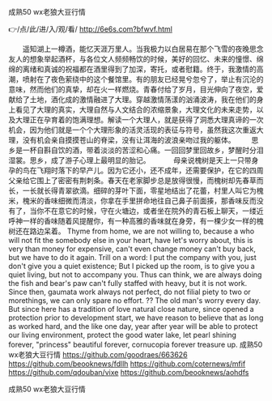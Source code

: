 
成熟50 wx老狼大豆行情




👉/点/此/进/入/观/看/ http://6e6s.com?bfwvf.html




　　遥知湖上一樽酒，能忆天涯万里人。当我极力以白居易在那个飞雪的夜晚思念友人的想象举起酒杯，与各位文人频频畅饮的时候，美好的回忆、未来的憧憬、绵绵的离绪和真诚的祝福都在酒里得到了加深，寄托，或者慰籍。终于，我激情的高潮，喷射在了夜色萦绕中的这个餐馆里。有的朋友已经晃兮忽兮了，举止有沉沦的意味，然而他们的真挚，却在火一样燃烧。青春付给了岁月，目光伸向了夜空，爱献给了土地，酒化成的激情融进了大理。穿越激情荡漾的汹涌波涛，我在他们的身上看见了大理的真实，大理自然与人文结合的浓缩景象，大理文化的未来走势，以及大理正在孕育着的饱满理想。解读一个大理人，就是获得了洞悉大理真谛的一次机会，因为他们就是一个个大理形象的活灵活现的表征与符号，虽然我这次重返大理，没有机会亲自摸摸苍山的脊梁，没有让洱海的波浪亲吻过我的躯体。
　　思乡是一杯自斟自饮的酒，带着淡淡的苦涩和心痛。一回回梦里回故乡，梦醒时分泪湿裳。思乡，成了游子心理上最明显的胎记。
　　　母亲说槐树是天上一只带身孕的鸟在飞翔时落下的早产儿。因为它还小，还不成年，还需要保护，在它的四周父亲给它围上了密密有荆刺条。春天在老家脚步总是放得很慢，而槐树却先春草而长，一长就长得青翠欲滴。细碎的芽叶下面，零星地结出了花蕾，村里人叫它为槐米，槐米的香味细微而清淡，你拿在手里拼命地往自己鼻子前面揍，那香味反而没有了，当你不在意它的时候，守在火塘边，或者坐在院外的青石板上聊天，一缕近呼神一样的香味随着风提醒你，有一种高雅的香味就在身旁，有一棵少女一样的槐树还在路边呆着。
Thyme from home, we are not willing to, because a who will not fit the somebody else in your heart, have let's worry about, this is very than money for expensive, can't even change money can't buy back, but we have to do it again.
Trill on a word: I put the company with you, just don't give you a quiet existence;
But I picked up the room, is to give you a quiet living, but not to accompany you.
Thus can think, we are always doing the fish and bear's paw can't fully staffed with heavy, but it is not work.
Since then, gaumata work always not perfect, do not filial piety to two or morethings, we can only spare no effort.
??
The old man's worry every day.
But since here has a tradition of love natural close nature, since opened a protection prior to development start, we have reason to believe that as long as worked hard, and the like one day, year after year will be able to protect our living environment, protect the good water lake, let pearl shining forever, "princess" beautiful forever, cornucopia forever treasure up.
成熟50 wx老狼大豆行情 https://github.com/goodraes/663626
https://github.com/beooknews/fdllh
https://github.com/coternews/mfif
https://github.com/qdouban/vixe
https://github.com/beooknews/aohdfs





成熟50 wx老狼大豆行情
